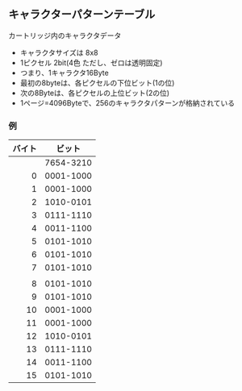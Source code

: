 ## キャラクターパターンテーブル

カートリッジ内のキャラクタデータ

- キャラクタサイズは 8x8
- 1ピクセル 2bit(4色 ただし、ゼロは透明固定)
- つまり、1キャラクタ16Byte
- 最初の8byteは、各ピクセルの下位ビット(1の位)
- 次の8Byteは、各ピクセルの上位ビット(2の位)
- 1ページ=4096Byteで、256のキャラクタパターンが格納されている

### 例
|バイト|ビット|
|-:|:-:|
||7654-3210|
|0|0001-1000|
|1|0001-1000|
|2|1010-0101|
|3|0111-1110|
|4|0011-1100|
|5|0101-1010|
|6|0101-1010|
|7|0101-1010|
|||
|8|0101-1010|
|9|0101-1010|
|10|0001-1000|
|11|0001-1000|
|12|1010-0101|
|13|0111-1110|
|14|0011-1100|
|15|0101-1010|

